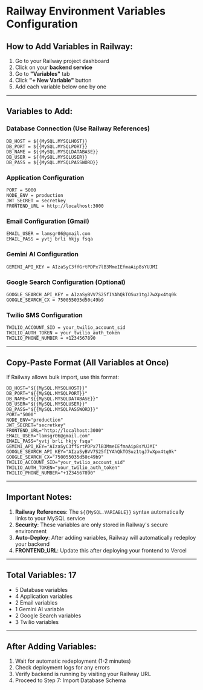 # Railway Environment Variables Configuration

## How to Add Variables in Railway:

1. Go to your Railway project dashboard
2. Click on your **backend service**
3. Go to **"Variables"** tab
4. Click **"+ New Variable"** button
5. Add each variable below one by one

---

## Variables to Add:

### Database Connection (Use Railway References)
```
DB_HOST = ${{MySQL.MYSQLHOST}}
DB_PORT = ${{MySQL.MYSQLPORT}}
DB_NAME = ${{MySQL.MYSQLDATABASE}}
DB_USER = ${{MySQL.MYSQLUSER}}
DB_PASS = ${{MySQL.MYSQLPASSWORD}}
```

### Application Configuration
```
PORT = 5000
NODE_ENV = production
JWT_SECRET = secretkey
FRONTEND_URL = http://localhost:3000
```

### Email Configuration (Gmail)
```
EMAIL_USER = lamsgr06@gmail.com
EMAIL_PASS = yvtj brli hkjy fsqa
```

### Gemini AI Configuration
```
GEMINI_API_KEY = AIzaSyC3ffGrtPDPx7lB3MmeIEfmaAip8sYUJMI
```

### Google Search Configuration (Optional)
```
GOOGLE_SEARCH_API_KEY = AIzaSyBVV7S25fIYAhQkTOSuz1tgJ7wXpx4tq0k
GOOGLE_SEARCH_CX = 750055035d50c49b9
```

### Twilio SMS Configuration
```
TWILIO_ACCOUNT_SID = your_twilio_account_sid
TWILIO_AUTH_TOKEN = your_twilio_auth_token
TWILIO_PHONE_NUMBER = +1234567890
```

---

## Copy-Paste Format (All Variables at Once)

If Railway allows bulk import, use this format:

```
DB_HOST="${{MySQL.MYSQLHOST}}"
DB_PORT="${{MySQL.MYSQLPORT}}"
DB_NAME="${{MySQL.MYSQLDATABASE}}"
DB_USER="${{MySQL.MYSQLUSER}}"
DB_PASS="${{MySQL.MYSQLPASSWORD}}"
PORT="5000"
NODE_ENV="production"
JWT_SECRET="secretkey"
FRONTEND_URL="http://localhost:3000"
EMAIL_USER="lamsgr06@gmail.com"
EMAIL_PASS="yvtj brli hkjy fsqa"
GEMINI_API_KEY="AIzaSyC3ffGrtPDPx7lB3MmeIEfmaAip8sYUJMI"
GOOGLE_SEARCH_API_KEY="AIzaSyBVV7S25fIYAhQkTOSuz1tgJ7wXpx4tq0k"
GOOGLE_SEARCH_CX="750055035d50c49b9"
TWILIO_ACCOUNT_SID="your_twilio_account_sid"
TWILIO_AUTH_TOKEN="your_twilio_auth_token"
TWILIO_PHONE_NUMBER="+1234567890"
```

---

## Important Notes:

1. **Railway References**: The `${{MySQL.VARIABLE}}` syntax automatically links to your MySQL service
2. **Security**: These variables are only stored in Railway's secure environment
3. **Auto-Deploy**: After adding variables, Railway will automatically redeploy your backend
4. **FRONTEND_URL**: Update this after deploying your frontend to Vercel

---

## Total Variables: 17

- 5 Database variables
- 4 Application variables  
- 2 Email variables
- 1 Gemini AI variable
- 2 Google Search variables
- 3 Twilio variables

---

## After Adding Variables:

1. Wait for automatic redeployment (1-2 minutes)
2. Check deployment logs for any errors
3. Verify backend is running by visiting your Railway URL
4. Proceed to Step 7: Import Database Schema
